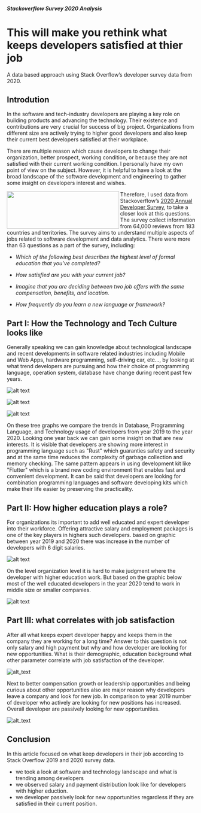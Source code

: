 ##### Stackoverflow Survey 2020 Analysis
# This will make you rethink what keeps developers satisfied at thier job
A data based approach using Stack Overflow’s developer survey data from 2020.




## Introdution
In the software and tech-industry developers are playing a key role on building products and advancing the technology. 
Their existence and contributions are very crucial for success of big project. Organizations from different size are 
actively trying to higher good developers and also keep their current best developers satisfied at their workplace.

There are multiple reason which cause developers to change their organization, better prospect, working condition, or 
because they are not satisfied with their current working condition. I personally have my own point of view on the
subject. However, it is helpful to have a look at the broad landscape of the software development and engineering to 
gather some insight on developers interest and wishes.


[<img align="left" width="300" height="100" src="https://cdn.sstatic.net/Sites/stackoverflow/company/Img/logos/so/so-logo.svg?v=a010291124bf">
](https://stackoverflow.com/)  Therefore, I used data from Stackoverflow’s [2020 Annual Developer Survey](https://insights.stackoverflow.com/survey), to take a 
closer look at this questions. The survey collect information from 64,000 reviews from 183 countries and territories. 
The survey aims to understand multiple aspects of jobs related to software development and data analytics. There were more than 63 questions 
as a part of the survey, including:


* *Which of the following best describes the highest level of formal education that you’ve completed?*

* *How satisfied are you with your current job?*

* *Imagine that you are deciding between two job offers with the same compensation, benefits, and location.*

* *How frequently do you learn a new language or framework?*


## Part I: How the Technology and Tech Culture looks like
Generally speaking we can gain knowledge about technological landscape and recent developments in software related industries
including Mobile and Web Apps, hardware programming, self-driving car, etc..., by looking at what trend developers are
pursuing and how their choice of programming language, operation system, database have change during recent past few years.

![alt text](../data/technology.png "Comparing technology trending between 2019 and 2020")

![alt text](../data/programming-language.png "Comparing programming language trending between 2019 and 2020")

![alt text](../data/database.png "Comparing database trending between 2019 and 2020")

On these tree graphs we compare the trends in Database, Programming Language, and Technology usage of developers from 
year 2019 to the year 2020. Looking one year back we can gain some insight on that are new interests. 
It is visible that developers are showing more interest in programming language such as "Rust" which guaranties safety 
and security and at the same time reduces the complexity of garbage collection and memory checking. The same pattern 
appears in using development kit like "Flutter" which is a brand new coding environment that enables fast and convenient 
development. It can be said that developers are looking for combination programming languages and software developing kits which make their life easier by preserving the 
practicality. 

## Part II: How higher education plays a role?

For organizations its important to add well educated and expert developer into their workforce. Offering attractive salary 
and employment packages is one of the key players in highers such developers. based on graphic between year 2019 and 2020
there was increase in the number of developers with 6 digit salaries.

![alt text](../data/education-salary.png "Comparing salary developers with higher education between 2019 and 2020")

On the level organization level it is hard to make judgment where the developer with higher education work. But based on the 
graphic below most of the well educated developers in the year 2020 tend to work in middle size or smaller companies.

![alt text](../data/orga-size.png "distribution of developers based their higher education and organization size")



## Part III: what correlates with job satisfaction

After all what keeps expert developer happy and keeps them in the company they are working for a long time? Answer to
this question is not only salary and high payment but why and how developer are looking for new opportunities. What is 
their demographic, education background what other parameter correlate with job satisfaction of the developer. 

![alt_text](../data/jobhunt.png "Jub huntting reasons")

Next to better compensation growth or leadership opportunities and being curious about other opportunities also are major
reason why developers leave a company and look for new job. In comparison to year 2019 number of developer who actively 
are looking for new positions has increased. Overall developer are passively looking for new opportunities.

![alt_text](../data/jobhunt-1.png "Jub Huntting Caparison")

## Conclusion
In this article focused on what keep developers in their job according to Stack Overflow 2019 and 2020 survey data.
* we took a look at software and technology landscape and what is trending among developers 
* we observed salary and payment distribution look like for developers with higher eduction.
* we developer passively look for new opportunities regardless if they are satisfied in their current position.
